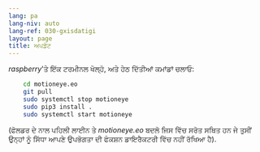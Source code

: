 ```yaml
---
lang: pa
lang-niv: auto
lang-ref: 030-gxisdatigi
layout: page
title: ਅਪਡੇਟ
---
```


 _raspberry_'ਤੇ ਇੱਕ ਟਰਮੀਨਲ ਖੋਲ੍ਹੋ, ਅਤੇ ਹੇਠ ਦਿੱਤੀਆਂ ਕਮਾਂਡਾਂ ਚਲਾਓ: 

```bash
    cd motioneye.eo
    git pull
    sudo systemctl stop motioneye
    sudo pip3 install .
    sudo systemctl start motioneye
```
(ਫੋਲਡਰ ਦੇ ਨਾਲ ਪਹਿਲੀ ਲਾਈਨ ਤੇ _motioneye.eo_ ਬਦਲੋ ਜਿਸ ਵਿੱਚ ਸਰੋਤ ਸਥਿਤ ਹਨ ਜੇ ਤੁਸੀਂ ਉਨ੍ਹਾਂ ਨੂੰ ਸਿੱਧਾ ਆਪਣੇ ਉਪਭੋਗਤਾ ਦੀ ਫੰਕਸ਼ਨ ਡਾਇਰੈਕਟਰੀ ਵਿੱਚ ਨਹੀਂ ਰੱਖਿਆ ਹੈ).
